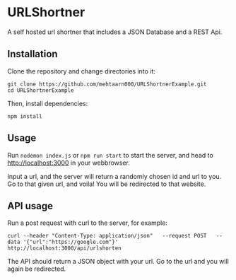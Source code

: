 # URLShortner
A self hosted url shortner that includes a JSON Database and a REST Api.

## Installation
Clone the repository and change directories into it:

```
git clone https://github.com/mehtaarn000/URLShortnerExample.git
cd URLShortnerExample
```

Then, install dependencies:

`npm install`

## Usage

Run `nodemon index.js` or `npm run start` to start the server, and head to [http://localhost:3000](http://localhost:3000) in your webbrowser.

Input a url, and the server will return a randomly chosen id and url to you. Go to that given url, and voila! You will be redirected to that website.

## API usage

Run a post request with curl to the server, for example:

`curl --header "Content-Type: application/json"   --request POST   --data '{"url":"https://google.com"}' http://localhost:3000/api/urlshorten`

The API should return a JSON object with your url. Go to the url and you will again be redirected.

